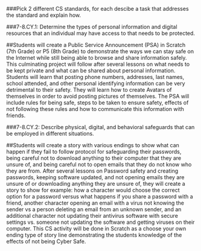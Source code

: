 ###Pick 2 different CS standards, for each descibe a task that addresses the standard and explain how.

###7-8.CY.1: Determine the types of personal information and digital resources that an individual may have access to that needs to be protected.

##Students will create a Public Service Announcement (PSA) in Scratch (7th Grade) or P5 (8th Grade) to demonstrate the ways we can stay safe on the Internet while still being able to browse and share information safely.  This culminating project will follow after several lessons on what needs to be kept private and what can be shared about personal information.  Students will learn that posting phone numbers, addresses, last names, school attended, and other personal identifying information can be very detrimental to their safety.  They will learn how to create Avatars of themselves in order to avoid posting pictures of themselves.  The PSA will include rules for being safe, steps to be taken to ensure safety, effects of not following these rules and how to communicate this information with friends.

###7-8.CY.2:  Describe physical, digital, and behavioral safeguards that can be employed in different situations. 

##Students will create a story with various endings to show what can happen if they fail to follow protocol for safeguarding their passwords, being careful not to download anything to their computer that they are unsure of, and being careful not to open emails that they do not know who they are from.  After several lessons on Password safety and creating passwords, keeping software updated, and not opening emails they are unsure of or downloading anything they are unsure of, they will create a story to show for example:  how a character would choose the correct option for a password versus what happens if you share a password with a friend, another character opening an email with a virus not knowing the sender vs a person deleting an email from an unknown sender, and an additional character not updating their antivirus software with secure settings vs. someone not updating the software and getting viruses on their computer.  This CS activity will be done in Scratch as a choose your own ending type of story line demonstrating the students knowledge of the effects of not being Cyber Safe.
